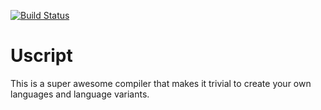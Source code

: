 [![Build Status](https://travis-ci.org/Ulfasaar/Uscript.svg?branch=master)](https://travis-ci.org/Ulfasaar/Uscript)

# Uscript
This is a super awesome compiler that makes it trivial to create your own languages and language variants.
